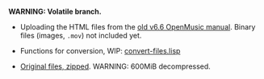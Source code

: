 **WARNING: Volatile branch.**


* Uploading the HTML files from the [old v6.6 OpenMusic manual](https://support.ircam.fr/docs/om/om6-manual/co/OM-User-Manual.html).  Binary files (images, `.mov`) not included yet.

* Functions for conversion, WIP: [convert-files.lisp](./docs/om/om6-manual/co/convert-files.lisp)

* [Original files, zipped](https://nubo.ircam.fr/index.php/s/Pc3pBkKHwKrWPqF).  WARNING: 600MiB decompressed.
